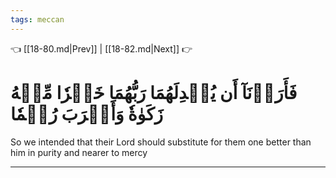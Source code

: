 ```yaml
---
tags: meccan
---
```


👈 [[18-80.md|Prev]] | [[18-82.md|Next]] 👉

# فَأَرَدۡنَآ أَن يُبۡدِلَهُمَا رَبُّهُمَا خَيۡرٗا مِّنۡهُ زَكَوٰةٗ وَأَقۡرَبَ رُحۡمٗا

So we intended that their Lord should substitute for them one better than him in purity and nearer to mercy

---

